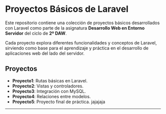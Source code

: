 # Proyectos Básicos de Laravel

Este repositorio contiene una colección de proyectos básicos desarrollados con Laravel como parte de la asignatura **Desarrollo Web en Entorno Servidor** del ciclo de **2º DAW**.

Cada proyecto explora diferentes funcionalidades y conceptos de Laravel, sirviendo como base para el aprendizaje y práctica en el desarrollo de aplicaciones web del lado del servidor.

## Proyectos

- **Proyecto1**: Rutas básicas en Laravel.
- **Proyecto2**: Vistas y controladores.
- **Proyecto3**: Integración con MySQL.
- **Proyecto4**: Relaciones entre modelos.
- **Proyecto5**: Proyecto final de práctica.
jajajaja
---
